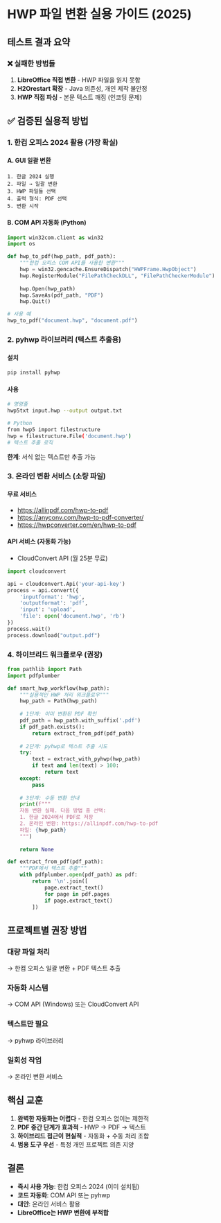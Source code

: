 # HWP 파일 변환 실용 가이드 (2025)

## 테스트 결과 요약

### ❌ 실패한 방법들
1. **LibreOffice 직접 변환** - HWP 파일을 읽지 못함
2. **H2Orestart 확장** - Java 의존성, 개인 제작 불안정
3. **HWP 직접 파싱** - 본문 텍스트 깨짐 (인코딩 문제)

## ✅ 검증된 실용적 방법

### 1. 한컴 오피스 2024 활용 (가장 확실)

#### A. GUI 일괄 변환
```
1. 한글 2024 실행
2. 파일 → 일괄 변환
3. HWP 파일들 선택
4. 출력 형식: PDF 선택
5. 변환 시작
```

#### B. COM API 자동화 (Python)
```python
import win32com.client as win32
import os

def hwp_to_pdf(hwp_path, pdf_path):
    """한컴 오피스 COM API를 사용한 변환"""
    hwp = win32.gencache.EnsureDispatch("HWPFrame.HwpObject")
    hwp.RegisterModule("FilePathCheckDLL", "FilePathCheckerModule")
    
    hwp.Open(hwp_path)
    hwp.SaveAs(pdf_path, "PDF")
    hwp.Quit()

# 사용 예
hwp_to_pdf("document.hwp", "document.pdf")
```

### 2. pyhwp 라이브러리 (텍스트 추출용)

#### 설치
```bash
pip install pyhwp
```

#### 사용
```bash
# 명령줄
hwp5txt input.hwp --output output.txt

# Python
from hwp5 import filestructure
hwp = filestructure.File('document.hwp')
# 텍스트 추출 로직
```

**한계**: 서식 없는 텍스트만 추출 가능

### 3. 온라인 변환 서비스 (소량 파일)

#### 무료 서비스
- https://allinpdf.com/hwp-to-pdf
- https://anyconv.com/hwp-to-pdf-converter/
- https://hwpconverter.com/en/hwp-to-pdf

#### API 서비스 (자동화 가능)
- CloudConvert API (월 25분 무료)
```python
import cloudconvert

api = cloudconvert.Api('your-api-key')
process = api.convert({
    'inputformat': 'hwp',
    'outputformat': 'pdf',
    'input': 'upload',
    'file': open('document.hwp', 'rb')
})
process.wait()
process.download("output.pdf")
```

### 4. 하이브리드 워크플로우 (권장)

```python
from pathlib import Path
import pdfplumber

def smart_hwp_workflow(hwp_path):
    """실용적인 HWP 처리 워크플로우"""
    hwp_path = Path(hwp_path)
    
    # 1단계: 이미 변환된 PDF 확인
    pdf_path = hwp_path.with_suffix('.pdf')
    if pdf_path.exists():
        return extract_from_pdf(pdf_path)
    
    # 2단계: pyhwp로 텍스트 추출 시도
    try:
        text = extract_with_pyhwp(hwp_path)
        if text and len(text) > 100:
            return text
    except:
        pass
    
    # 3단계: 수동 변환 안내
    print(f"""
    자동 변환 실패. 다음 방법 중 선택:
    1. 한글 2024에서 PDF로 저장
    2. 온라인 변환: https://allinpdf.com/hwp-to-pdf
    파일: {hwp_path}
    """)
    
    return None

def extract_from_pdf(pdf_path):
    """PDF에서 텍스트 추출"""
    with pdfplumber.open(pdf_path) as pdf:
        return '\n'.join([
            page.extract_text() 
            for page in pdf.pages 
            if page.extract_text()
        ])
```

## 프로젝트별 권장 방법

### 대량 파일 처리
→ 한컴 오피스 일괄 변환 + PDF 텍스트 추출

### 자동화 시스템
→ COM API (Windows) 또는 CloudConvert API

### 텍스트만 필요
→ pyhwp 라이브러리

### 일회성 작업
→ 온라인 변환 서비스

## 핵심 교훈

1. **완벽한 자동화는 어렵다** - 한컴 오피스 없이는 제한적
2. **PDF 중간 단계가 효과적** - HWP → PDF → 텍스트
3. **하이브리드 접근이 현실적** - 자동화 + 수동 처리 조합
4. **범용 도구 우선** - 특정 개인 프로젝트 의존 지양

## 결론

- **즉시 사용 가능**: 한컴 오피스 2024 (이미 설치됨)
- **코드 자동화**: COM API 또는 pyhwp
- **대안**: 온라인 서비스 활용
- **LibreOffice는 HWP 변환에 부적합**